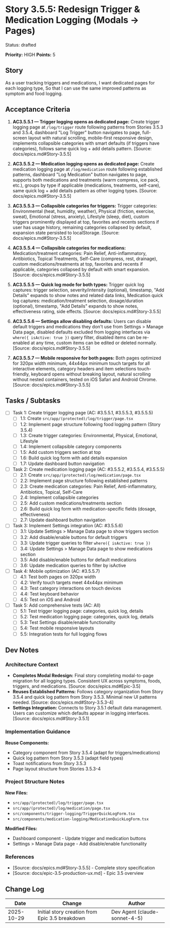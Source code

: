 # Story 3.5.5: Redesign Trigger & Medication Logging (Modals → Pages)

Status: drafted

**Priority:** HIGH
**Points:** 5

## Story

As a user tracking triggers and medications,
I want dedicated pages for each logging type,
So that I can use the same improved patterns as symptom and food logging.

## Acceptance Criteria

1. **AC3.5.5.1 — Trigger logging opens as dedicated page:** Create trigger logging page at `/log/trigger` route following patterns from Stories 3.5.3 and 3.5.4, dashboard "Log Trigger" button navigates to page, full-screen layout with natural scrolling, mobile-first responsive design, implements collapsible categories with smart defaults (if triggers have categories), follows same quick log + add details pattern. [Source: docs/epics.md#Story-3.5.5]

2. **AC3.5.5.2 — Medication logging opens as dedicated page:** Create medication logging page at `/log/medication` route following established patterns, dashboard "Log Medication" button navigates to page, supports both medications and treatments (warm compress, ice pack, etc.), groups by type if applicable (medications, treatments, self-care), same quick log + add details pattern as other logging types. [Source: docs/epics.md#Story-3.5.5]

3. **AC3.5.5.3 — Collapsible categories for triggers:** Trigger categories: Environmental (heat, humidity, weather), Physical (friction, exercise, sweat), Emotional (stress, anxiety), Lifestyle (sleep, diet), custom triggers prominently displayed at top, favorites and recents sections if user has usage history, remaining categories collapsed by default, expansion state persisted to localStorage. [Source: docs/epics.md#Story-3.5.5]

4. **AC3.5.5.4 — Collapsible categories for medications:** Medication/treatment categories: Pain Relief, Anti-inflammatory, Antibiotics, Topical Treatments, Self-Care (compress, rest, drainage), custom medications/treatments at top, favorites and recents if applicable, categories collapsed by default with smart expansion. [Source: docs/epics.md#Story-3.5.5]

5. **AC3.5.5.5 — Quick log mode for both types:** Trigger quick log captures: trigger selection, severity/intensity (optional), timestamp, "Add Details" expands to show notes and related data links, Medication quick log captures: medication/treatment selection, dosage/duration (optional), timestamp, "Add Details" expands to show notes, effectiveness rating, side effects. [Source: docs/epics.md#Story-3.5.5]

6. **AC3.5.5.6 — Settings allow disabling defaults:** Users can disable default triggers and medications they don't use from Settings > Manage Data page, disabled defaults excluded from logging interfaces via `where({ isActive: true })` query filter, disabled items can be re-enabled at any time, custom items can be edited or deleted normally. [Source: docs/epics.md#Story-3.5.5]

7. **AC3.5.5.7 — Mobile responsive for both pages:** Both pages optimized for 320px width minimum, 44x44px minimum touch targets for all interactive elements, category headers and item selections touch-friendly, keyboard opens without breaking layout, natural scrolling without nested containers, tested on iOS Safari and Android Chrome. [Source: docs/epics.md#Story-3.5.5]

## Tasks / Subtasks

- [ ] Task 1: Create trigger logging page (AC: #3.5.5.1, #3.5.5.3, #3.5.5.5)
  - [ ] 1.1: Create `src/app/(protected)/log/trigger/page.tsx`
  - [ ] 1.2: Implement page structure following food logging pattern (Story 3.5.4)
  - [ ] 1.3: Create trigger categories: Environmental, Physical, Emotional, Lifestyle
  - [ ] 1.4: Implement collapsible category components
  - [ ] 1.5: Add custom triggers section at top
  - [ ] 1.6: Build quick log form with add details expansion
  - [ ] 1.7: Update dashboard button navigation

- [ ] Task 2: Create medication logging page (AC: #3.5.5.2, #3.5.5.4, #3.5.5.5)
  - [ ] 2.1: Create `src/app/(protected)/log/medication/page.tsx`
  - [ ] 2.2: Implement page structure following established patterns
  - [ ] 2.3: Create medication categories: Pain Relief, Anti-inflammatory, Antibiotics, Topical, Self-Care
  - [ ] 2.4: Implement collapsible categories
  - [ ] 2.5: Add custom medications/treatments section
  - [ ] 2.6: Build quick log form with medication-specific fields (dosage, effectiveness)
  - [ ] 2.7: Update dashboard button navigation

- [ ] Task 3: Implement Settings integration (AC: #3.5.5.6)
  - [ ] 3.1: Update Settings > Manage Data page to show triggers section
  - [ ] 3.2: Add disable/enable buttons for default triggers
  - [ ] 3.3: Update trigger queries to filter `where({ isActive: true })`
  - [ ] 3.4: Update Settings > Manage Data page to show medications section
  - [ ] 3.5: Add disable/enable buttons for default medications
  - [ ] 3.6: Update medication queries to filter by isActive

- [ ] Task 4: Mobile optimization (AC: #3.5.5.7)
  - [ ] 4.1: Test both pages on 320px width
  - [ ] 4.2: Verify touch targets meet 44x44px minimum
  - [ ] 4.3: Test category interactions on touch devices
  - [ ] 4.4: Test keyboard behavior
  - [ ] 4.5: Test on iOS and Android

- [ ] Task 5: Add comprehensive tests (AC: All)
  - [ ] 5.1: Test trigger logging page: categories, quick log, details
  - [ ] 5.2: Test medication logging page: categories, quick log, details
  - [ ] 5.3: Test Settings disable/enable functionality
  - [ ] 5.4: Test mobile responsive layouts
  - [ ] 5.5: Integration tests for full logging flows

## Dev Notes

### Architecture Context

- **Completes Modal Redesign:** Final story completing modal-to-page migration for all logging types. Consistent UX across symptoms, foods, triggers, and medications. [Source: docs/epics.md#Epic-3.5]
- **Reuses Established Patterns:** Follows category organization from Story 3.5.4 and quick log pattern from Story 3.5.3. Minimal new UI patterns needed. [Source: docs/epics.md#Story-3.5.3-4]
- **Settings Integration:** Connects to Story 3.5.1 default data management. Users can customize which defaults appear in logging interfaces. [Source: docs/epics.md#Story-3.5.1]

### Implementation Guidance

**Reuse Components:**
- Category component from Story 3.5.4 (adapt for triggers/medications)
- Quick log pattern from Story 3.5.3 (adapt field types)
- Toast notifications from Story 3.5.3
- Page layout structure from Stories 3.5.3-4

### Project Structure Notes

**New Files:**
- `src/app/(protected)/log/trigger/page.tsx`
- `src/app/(protected)/log/medication/page.tsx`
- `src/components/trigger-logging/TriggerQuickLogForm.tsx`
- `src/components/medication-logging/MedicationQuickLogForm.tsx`

**Modified Files:**
- Dashboard component - Update trigger and medication buttons
- Settings > Manage Data page - Add disable/enable functionality

### References

- [Source: docs/epics.md#Story-3.5.5] - Complete story specification
- [Source: docs/epic-3.5-production-ux.md] - Epic 3.5 overview

## Change Log

| Date | Change | Author |
|------|--------|--------|
| 2025-10-29 | Initial story creation from Epic 3.5 breakdown | Dev Agent (claude-sonnet-4-5) |
